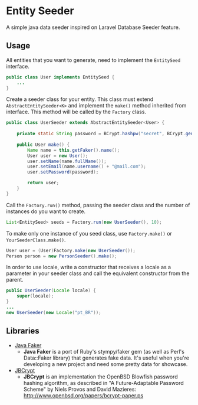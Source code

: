 Entity Seeder
=============
A simple java data seeder inspired on Laravel Database Seeder feature.

Usage
-----

All entities that you want to generate, need to implement the ```EntitySeed``` interface.

```java
public class User implements EntitySeed {
    ...
}
```    

Create a seeder class for your entity. This class must extend ```AbstractEntitySeeder<K>``` and implement the ```make()``` method inherited from interface. This method will be called by the ```Factory``` class.

```java
public class UserSeeder extends AbstractEntitySeeder<User> {
	
    private static String password = BCrypt.hashpw("secret", BCrypt.gensalt());
    
    public User make() {
        Name name = this.getFaker().name();
        User user = new User();
        user.setName(name.fullName());
        user.setEmail(name.username() + "@mail.com");
        user.setPassword(password);

        return user;
    }
}
```
Call the ```Factory.run()``` method, passing the seeder class and the number of instances do you want to create.

```java
List<EntitySeed> seeds = Factory.run(new UserSeeder(), 10);
```

To make only one instance of you seed class, use ```Factory.make()``` or ```YourSeederClass.make()```.

```java
User user = (User)Factory.make(new UserSeeder());
Person person = new PersonSeeder().make();
```

In order to use locale, write a constructor that receives a locale as a parameter in your seeder class and call the equivalent constructor from the parent.

```java
public UserSeeder(Locale locale) {
    super(locale);
}
...
new UserSeeder(new Locale("pt_BR"));
```
Libraries
---------

* [Java Faker](https://github.com/DiUS/java-faker)
	* **Java Faker** is a port of Ruby's stympy/faker gem (as well as Perl's Data::Faker library) that generates fake data. It's useful when you're developing a new project and need some pretty data for showcase.
* [JBCrypt](https://github.com/djmdjm/jBCrypt)
	* **JBCrypt** is an implementation the OpenBSD Blowfish password hashing algorithm, as described in "A Future-Adaptable Password Scheme" by Niels Provos and David Mazieres: http://www.openbsd.org/papers/bcrypt-paper.ps
